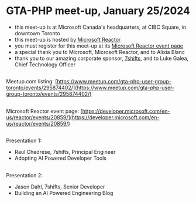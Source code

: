# GTA-PHP meet-up, January 25/2024

- this meet-up is at Microsoft Canada's headquarters, at CIBC Square, in downtown Toronto
- this meet-up is hosted by [Microsoft Reactor](https://developer.microsoft.com/en-us/reactor/home/index/) 
- you must register for this meet-up at its [Microsoft Reactor event page](https://developer.microsoft.com/en-us/reactor/events/20859/)
- a special thank you to Microsoft, Microsoft Reactor, and to Alixia Blanc
- thank you to our amazing corporate sponsor, [7shifts](https://7shifts.com), and to Luke Galea, Chief Technology Officer

##
Meetup.com listing: [https://www.meetup.com/gta-php-user-group-toronto/events/295874402/](https://www.meetup.com/gta-php-user-group-toronto/events/295874402/)

##
Microsoft Reactor event page: [https://developer.microsoft.com/en-us/reactor/events/20859/](https://developer.microsoft.com/en-us/reactor/events/20859/)

##
Presentation 1:
- Raul Chedrese, 7shifts, Principal Engineer
- Adopting AI Powered Developer Tools

##
Presentation 2:
- Jason Dahl, 7shifts, Senior Developer
- Building an AI Powered Engineering Blog





